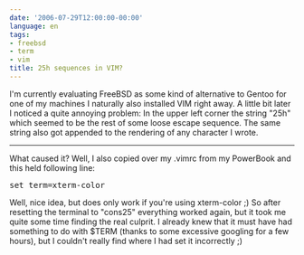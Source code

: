 ```yaml
---
date: '2006-07-29T12:00:00-00:00'
language: en
tags:
- freebsd
- term
- vim
title: 25h sequences in VIM?
---
```



I'm currently evaluating FreeBSD as some kind of alternative to Gentoo for one of my machines I naturally also installed VIM right away. A little bit later I noticed a quite annoying problem: In the upper left corner the string "25h" which seemed to be the rest of some loose escape sequence. The same string also got appended to the rendering of any character I wrote.



-------------------------------



What caused it? Well, I also copied over my .vimrc from my PowerBook and this held following line:

<pre class="code">
set term=xterm-color
</pre>

Well, nice idea, but does only work if you're using xterm-color ;) So after resetting the terminal to "cons25" everything worked again, but it took me quite some time finding the real culprit. I already knew that it must have had something to do with $TERM (thanks to some excessive googling for a few hours), but I couldn't really find where I had set it incorrectly ;)